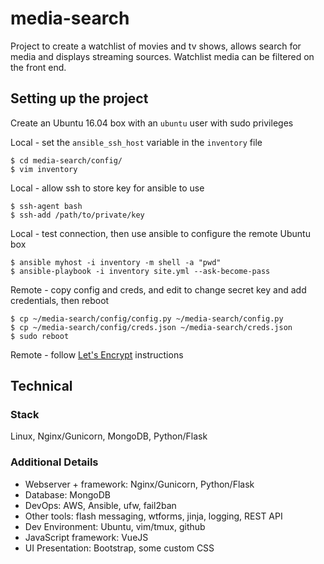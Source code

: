 # media-search

Project to create a watchlist of movies and tv shows, allows search for media and displays streaming sources. Watchlist media can be filtered on the front end.

## Setting up the project

Create an Ubuntu 16.04 box with an `ubuntu` user with sudo privileges

Local - set the `ansible_ssh_host` variable in the `inventory` file
```
$ cd media-search/config/
$ vim inventory
```

Local - allow ssh to store key for ansible to use
```
$ ssh-agent bash
$ ssh-add /path/to/private/key
```

Local - test connection, then use ansible to configure the remote Ubuntu box
```
$ ansible myhost -i inventory -m shell -a "pwd"
$ ansible-playbook -i inventory site.yml --ask-become-pass
```

Remote - copy config and creds, and edit to change secret key and add credentials, then reboot
```
$ cp ~/media-search/config/config.py ~/media-search/config.py
$ cp ~/media-search/config/creds.json ~/media-search/creds.json
$ sudo reboot
```

Remote - follow [Let's Encrypt](https://letsencrypt.org/getting-started/) instructions

## Technical

### Stack
Linux, Nginx/Gunicorn, MongoDB, Python/Flask

### Additional Details
* Webserver + framework: Nginx/Gunicorn, Python/Flask
* Database: MongoDB
* DevOps: AWS, Ansible, ufw, fail2ban
* Other tools: flash messaging, wtforms, jinja, logging, REST API
* Dev Environment: Ubuntu, vim/tmux, github
* JavaScript framework: VueJS
* UI Presentation: Bootstrap, some custom CSS
